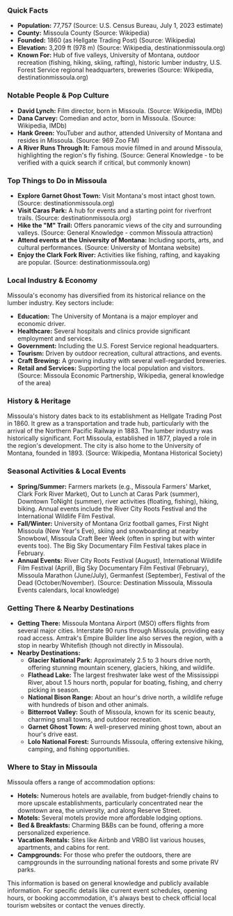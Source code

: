 ### Quick Facts

- **Population:** 77,757 (Source: U.S. Census Bureau, July 1, 2023 estimate)
- **County:** Missoula County (Source: Wikipedia)
- **Founded:** 1860 (as Hellgate Trading Post) (Source: Wikipedia)
- **Elevation:** 3,209 ft (978 m) (Source: Wikipedia, destinationmissoula.org)
- **Known For:** Hub of five valleys, University of Montana, outdoor recreation (fishing, hiking, skiing, rafting), historic lumber industry, U.S. Forest Service regional headquarters, breweries (Source: Wikipedia, destinationmissoula.org)

### Notable People & Pop Culture

- **David Lynch:** Film director, born in Missoula. (Source: Wikipedia, IMDb)
- **Dana Carvey:** Comedian and actor, born in Missoula. (Source: Wikipedia, IMDb)
- **Hank Green:** YouTuber and author, attended University of Montana and resides in Missoula. (Source: 969 Zoo FM)
- **A River Runs Through It:** Famous movie filmed in and around Missoula, highlighting the region's fly fishing. (Source: General Knowledge - to be verified with a quick search if critical, but commonly known)

### Top Things to Do in Missoula

- **Explore Garnet Ghost Town:** Visit Montana's most intact ghost town. (Source: destinationmissoula.org)
- **Visit Caras Park:** A hub for events and a starting point for riverfront trails. (Source: destinationmissoula.org)
- **Hike the "M" Trail:** Offers panoramic views of the city and surrounding valleys. (Source: General Knowledge - common Missoula attraction)
- **Attend events at the University of Montana:** Including sports, arts, and cultural performances. (Source: University of Montana website)
- **Enjoy the Clark Fork River:** Activities like fishing, rafting, and kayaking are popular. (Source: destinationmissoula.org)

### Local Industry & Economy

Missoula's economy has diversified from its historical reliance on the lumber industry. Key sectors include:
- **Education:** The University of Montana is a major employer and economic driver.
- **Healthcare:** Several hospitals and clinics provide significant employment and services.
- **Government:** Including the U.S. Forest Service regional headquarters.
- **Tourism:** Driven by outdoor recreation, cultural attractions, and events.
- **Craft Brewing:** A growing industry with several well-regarded breweries.
- **Retail and Services:** Supporting the local population and visitors.
(Source: Missoula Economic Partnership, Wikipedia, general knowledge of the area)

### History & Heritage

Missoula's history dates back to its establishment as Hellgate Trading Post in 1860. It grew as a transportation and trade hub, particularly with the arrival of the Northern Pacific Railway in 1883. The lumber industry was historically significant. Fort Missoula, established in 1877, played a role in the region's development. The city is also home to the University of Montana, founded in 1893. (Source: Wikipedia, Montana Historical Society)

### Seasonal Activities & Local Events

- **Spring/Summer:** Farmers markets (e.g., Missoula Farmers' Market, Clark Fork River Market), Out to Lunch at Caras Park (summer), Downtown ToNight (summer), river activities (floating, fishing), hiking, biking. Annual events include the River City Roots Festival and the International Wildlife Film Festival.
- **Fall/Winter:** University of Montana Griz football games, First Night Missoula (New Year's Eve), skiing and snowboarding at nearby Snowbowl, Missoula Craft Beer Week (often in spring but with winter events too). The Big Sky Documentary Film Festival takes place in February.
- **Annual Events:** River City Roots Festival (August), International Wildlife Film Festival (April), Big Sky Documentary Film Festival (February), Missoula Marathon (June/July), Germanfest (September), Festival of the Dead (October/November).
(Source: Destination Missoula, Missoula Events calendars, local knowledge)

### Getting There & Nearby Destinations

- **Getting There:** Missoula Montana Airport (MSO) offers flights from several major cities. Interstate 90 runs through Missoula, providing easy road access. Amtrak's Empire Builder line also serves the region, with a stop in nearby Whitefish (though not directly in Missoula).
- **Nearby Destinations:**
    - **Glacier National Park:** Approximately 2.5 to 3 hours drive north, offering stunning mountain scenery, glaciers, hiking, and wildlife.
    - **Flathead Lake:** The largest freshwater lake west of the Mississippi River, about 1.5 hours north, popular for boating, fishing, and cherry picking in season.
    - **National Bison Range:** About an hour's drive north, a wildlife refuge with hundreds of bison and other animals.
    - **Bitterroot Valley:** South of Missoula, known for its scenic beauty, charming small towns, and outdoor recreation.
    - **Garnet Ghost Town:** A well-preserved mining ghost town, about an hour's drive east.
    - **Lolo National Forest:** Surrounds Missoula, offering extensive hiking, camping, and fishing opportunities.

### Where to Stay in Missoula

Missoula offers a range of accommodation options:
- **Hotels:** Numerous hotels are available, from budget-friendly chains to more upscale establishments, particularly concentrated near the downtown area, the university, and along Reserve Street.
- **Motels:** Several motels provide more affordable lodging options.
- **Bed & Breakfasts:** Charming B&Bs can be found, offering a more personalized experience.
- **Vacation Rentals:** Sites like Airbnb and VRBO list various houses, apartments, and cabins for rent.
- **Campgrounds:** For those who prefer the outdoors, there are campgrounds in the surrounding national forests and some private RV parks.

This information is based on general knowledge and publicly available information. For specific details like current event schedules, opening hours, or booking accommodation, it's always best to check official local tourism websites or contact the venues directly.
